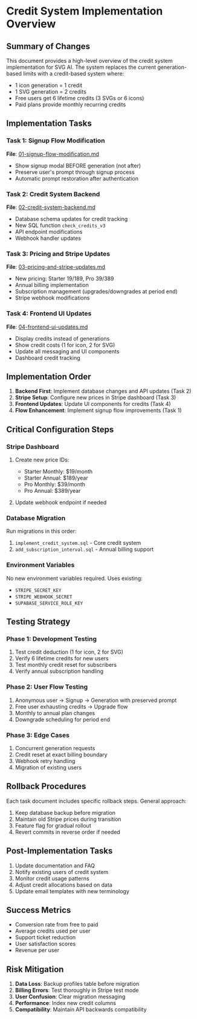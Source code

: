 # Credit System Implementation Overview

## Summary of Changes
This document provides a high-level overview of the credit system implementation for SVG AI. The system replaces the current generation-based limits with a credit-based system where:
- 1 icon generation = 1 credit
- 1 SVG generation = 2 credits
- Free users get 6 lifetime credits (3 SVGs or 6 icons)
- Paid plans provide monthly recurring credits

## Implementation Tasks

### Task 1: Signup Flow Modification
**File**: [01-signup-flow-modification.md](./01-signup-flow-modification.md)
- Show signup modal BEFORE generation (not after)
- Preserve user's prompt through signup process
- Automatic prompt restoration after authentication

### Task 2: Credit System Backend
**File**: [02-credit-system-backend.md](./02-credit-system-backend.md)
- Database schema updates for credit tracking
- New SQL function `check_credits_v3`
- API endpoint modifications
- Webhook handler updates

### Task 3: Pricing and Stripe Updates
**File**: [03-pricing-and-stripe-updates.md](./03-pricing-and-stripe-updates.md)
- New pricing: Starter $19/$189, Pro $39/$389
- Annual billing implementation
- Subscription management (upgrades/downgrades at period end)
- Stripe webhook modifications

### Task 4: Frontend UI Updates
**File**: [04-frontend-ui-updates.md](./04-frontend-ui-updates.md)
- Display credits instead of generations
- Show credit costs (1 for icon, 2 for SVG)
- Update all messaging and UI components
- Dashboard credit tracking

## Implementation Order
1. **Backend First**: Implement database changes and API updates (Task 2)
2. **Stripe Setup**: Configure new prices in Stripe dashboard (Task 3)
3. **Frontend Updates**: Update UI components for credits (Task 4)
4. **Flow Enhancement**: Implement signup flow improvements (Task 1)

## Critical Configuration Steps

### Stripe Dashboard
1. Create new price IDs:
   - Starter Monthly: $19/month
   - Starter Annual: $189/year
   - Pro Monthly: $39/month
   - Pro Annual: $389/year

2. Update webhook endpoint if needed

### Database Migration
Run migrations in this order:
1. `implement_credit_system.sql` - Core credit system
2. `add_subscription_interval.sql` - Annual billing support

### Environment Variables
No new environment variables required. Uses existing:
- `STRIPE_SECRET_KEY`
- `STRIPE_WEBHOOK_SECRET`
- `SUPABASE_SERVICE_ROLE_KEY`

## Testing Strategy

### Phase 1: Development Testing
1. Test credit deduction (1 for icon, 2 for SVG)
2. Verify 6 lifetime credits for new users
3. Test monthly credit reset for subscribers
4. Verify annual subscription handling

### Phase 2: User Flow Testing
1. Anonymous user → Signup → Generation with preserved prompt
2. Free user exhausting credits → Upgrade flow
3. Monthly to annual plan changes
4. Downgrade scheduling for period end

### Phase 3: Edge Cases
1. Concurrent generation requests
2. Credit reset at exact billing boundary
3. Webhook retry handling
4. Migration of existing users

## Rollback Procedures
Each task document includes specific rollback steps. General approach:
1. Keep database backup before migration
2. Maintain old Stripe prices during transition
3. Feature flag for gradual rollout
4. Revert commits in reverse order if needed

## Post-Implementation Tasks
1. Update documentation and FAQ
2. Notify existing users of credit system
3. Monitor credit usage patterns
4. Adjust credit allocations based on data
5. Update email templates with new terminology

## Success Metrics
- Conversion rate from free to paid
- Average credits used per user
- Support ticket reduction
- User satisfaction scores
- Revenue per user

## Risk Mitigation
1. **Data Loss**: Backup profiles table before migration
2. **Billing Errors**: Test thoroughly in Stripe test mode
3. **User Confusion**: Clear migration messaging
4. **Performance**: Index new credit columns
5. **Compatibility**: Maintain API backwards compatibility